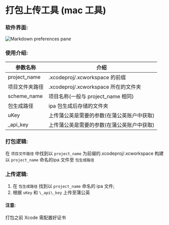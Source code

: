 # 打包上传工具 (mac 工具)

### 软件界面:
![Markdown preferences pane](https://github.com/xrefLee/IPA-Package/blob/master/111.png?raw=true)
### 使用介绍:
参数名称   	          |介绍    				| 
--------------------|-------------------|
project_name        | 	.xcodeproj/.xcworkspace 的前缀  | 
项目文件夹路径  		| 	.xcodeproj/.xcworkspace 所在的文件夹   | 
scheme_name  			| 	项目名称(一般与 project_name 相同)      | 
包生成路径      		|  	ipa 包生成后存储的文件夹  | 
 uKey           		|  	上传蒲公英是需要的参数(在蒲公英账户中获取)   |
\_api\_key         	| 	上传蒲公英是需要的参数(在蒲公英账户中获取)     |

### 打包逻辑:
在 `项目文件路径` 中找到以 `project_name` 为前缀的.xcodeproj/.xcworkspace 构建 以 `project_name` 命名的ipa 文件至 `包生成路径`

### 上传逻辑:
1. 在 `包生成路径` 找到以 `project_name` 命名的 ipa 文件; 
2. 根据 `uKey` 和 `\_api\_key` 上传至蒲公英

#### 注意:
打包之前 Xcode 需配置好证书
